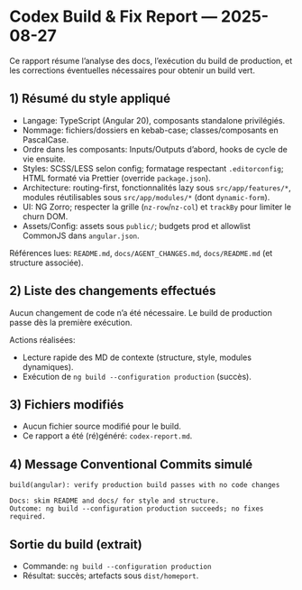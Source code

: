 # Codex Build & Fix Report — 2025-08-27

Ce rapport résume l’analyse des docs, l’exécution du build de production, et les corrections éventuelles nécessaires pour obtenir un build vert.

## 1) Résumé du style appliqué

- Langage: TypeScript (Angular 20), composants standalone privilégiés.
- Nommage: fichiers/dossiers en kebab-case; classes/composants en PascalCase.
- Ordre dans les composants: Inputs/Outputs d’abord, hooks de cycle de vie ensuite.
- Styles: SCSS/LESS selon config; formatage respectant `.editorconfig`; HTML formaté via Prettier (override `package.json`).
- Architecture: routing-first, fonctionnalités lazy sous `src/app/features/*`, modules réutilisables sous `src/app/modules/*` (dont `dynamic-form`).
- UI: NG Zorro; respecter la grille (`nz-row`/`nz-col`) et `trackBy` pour limiter le churn DOM.
- Assets/Config: assets sous `public/`; budgets prod et allowlist CommonJS dans `angular.json`.

Références lues: `README.md`, `docs/AGENT_CHANGES.md`, `docs/README.md` (et structure associée).

## 2) Liste des changements effectués

Aucun changement de code n’a été nécessaire. Le build de production passe dès la première exécution.

Actions réalisées:

- Lecture rapide des MD de contexte (structure, style, modules dynamiques).
- Exécution de `ng build --configuration production` (succès).

## 3) Fichiers modifiés

- Aucun fichier source modifié pour le build.
- Ce rapport a été (ré)généré: `codex-report.md`.

## 4) Message Conventional Commits simulé

```
build(angular): verify production build passes with no code changes

Docs: skim README and docs/ for style and structure.
Outcome: ng build --configuration production succeeds; no fixes required.
```

## Sortie du build (extrait)

- Commande: `ng build --configuration production`
- Résultat: succès; artefacts sous `dist/homeport`.

